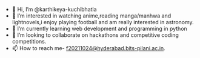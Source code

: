 - 👋 Hi, I’m @karthikeya-kuchibhatla
- 👀 I’m interested in watching anime,reading manga/manhwa and lightnovels,i enjoy playing football and am really interested in astronomy.
- 🌱 I’m currently learning web development and programming in python
- 💞️ I’m looking to collaborate on hackathons and competitive coding competitions.
- 📫 How to reach me- f20211024@hyderabad.bits-pilani.ac.in.

<!---
karthikeya-kuchibhatla/karthikeya-kuchibhatla is a ✨ special ✨ repository because its `README.md` (this file) appears on your GitHub profile.
You can click the Preview link to take a look at your changes.

